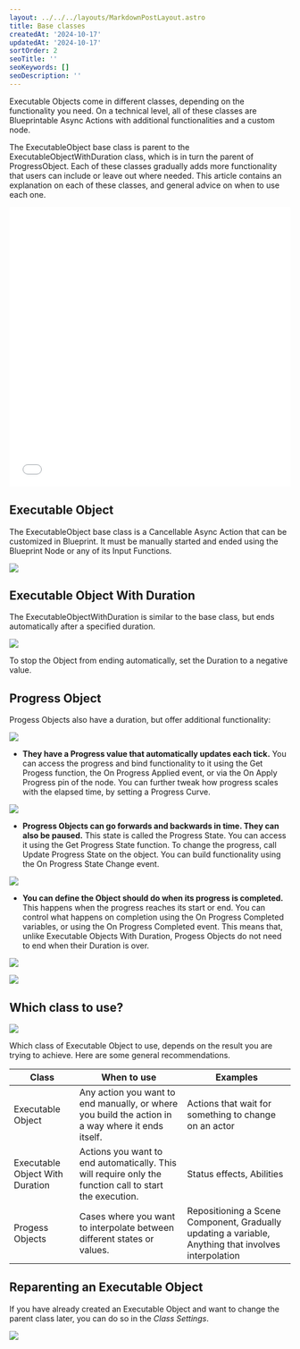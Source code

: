 ```yaml
---
layout: ../../../layouts/MarkdownPostLayout.astro
title: Base classes
createdAt: '2024-10-17'
updatedAt: '2024-10-17'
sortOrder: 2
seoTitle: ''
seoKeywords: []
seoDescription: ''
---
```


Executable Objects come in different classes, depending on the functionality you need. On a technical level, all of these classes are Blueprintable Async Actions with additional functionalities and a custom node.

The <span class="object">ExecutableObject</span>  base class is parent to the <span class="object">ExecutableObjectWithDuration</span>   class, which is in turn the parent of <span class="object">ProgressObject</span>. Each of these classes gradually adds more functionality that users can include or leave out where needed. This article contains an explanation on each of these classes, and general advice on when to use each one.

<embed src="/pdf/slide-classes.pdf" width="100%" height="500px" toolbar=0 frameborder="0" scrolling="no" />

## Executable Object

The <span class="object">ExecutableObject</span> base class is a Cancellable Async Action that can be customized in Blueprint. It must be manually started and ended using the Blueprint Node or any of its Input Functions.

![](../../../assets/executable-objects/executableobject8-small.jpg)

## Executable Object With Duration

The <span class="object">ExecutableObjectWithDuration</span> is similar to the base class, but ends automatically after a specified duration.

![](../../../assets/executable-objects/DurationObject8-large.jpg)

To stop the Object from ending automatically, set the <span class="variable">Duration</span> to a negative value.

## Progress Object

<span class="object">Progess Objects</span> also have a duration, but offer additional functionality:

![](../../../assets/executable-objects/ProgressObject8-small.jpg)

* **They have a <span class="variable">Progress</span> value that automatically updates each tick.** You can access the progress and bind functionality to it using the <span class="function">Get Progess</span> function, the <span class="function">On Progress Applied</span> event, or via the <span class="function">On Apply Progress</span> pin of the node. You can further tweak how progress scales with the elapsed time, by setting a <span class="variable">Progress Curve</span>. 

![](../../../assets/executable-objects/ProgressState-large.jpg)

* **Progress Objects can go forwards and backwards in time. They can also be paused.** This state is called the Progress State. You can access it using the <span class="function">Get Progress State</span> function. To change the progress, call <span class="function">Update Progress State</span> on the object. You can build functionality using the <span class="function">On Progress State Change</span> event.

![](../../../assets/executable-objects/ProgressState-large.jpg)

* **You can define the Object should do when its progress is completed.** This happens when the progress reaches its start or end. You can control what happens on completion using the <span class="variable">On Progress Completed</span> variables, or using the <span class="function">On Progress Completed</span> event. This means that, unlike <span class="variable">Executable Objects With Duration</span>, <span class="object">Progess Objects</span> do not need to end when their Duration is over.

![](../../../assets/executable-objects/ProgressObjectVars-large.jpg)

![](../../../assets/executable-objects/onprogressCompleted-large.jpg)

## Which class to use?

![](../../../assets/executable-objects/subclasse03-large.jpg)

Which class of Executable Object to use, depends on the result you are trying to achieve. Here are some general recommendations.

|**Class**|**When to use**|**Examples**|
|------------------|------------------------------|-----|
|<span class="object">Executable Object</span>  |Any action you want to end manually, or where you build the action in a way where it ends itself.  |Actions that wait for something to change on an actor|
|<span class="object">Executable Object With Duration</span>    |Actions you want to end automatically. This will require only the function call to start the execution.	|Status effects, Abilities|
|<span class="object">Progess Objects</span>	|Cases where you want to interpolate between different states or values.	|Repositioning a Scene Component, Gradually updating a variable, Anything that involves interpolation|

## Reparenting an Executable Object

If you have already created an Executable Object and want to change the parent class later, you can do so in the *Class Settings*.

![](../../../assets/executable-objects/Reparent-large.jpg)
